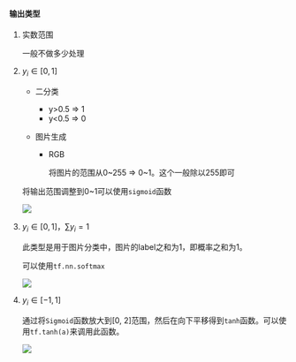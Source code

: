 #### 输出类型

1. 实数范围

   一般不做多少处理

2. $y_i\in[0, 1]$ 

   - 二分类

     - y>0.5 $\Rightarrow$ 1
     - y<0.5 $\Rightarrow$ 0

   - 图片生成

     - RGB

       将图片的范围从0~255 $\Rightarrow$ 0~1。这个一般除以255即可

   将输出范围调整到0~1可以使用`sigmoid`函数

   ![](https://tva1.sinaimg.cn/large/006tNbRwly1gbgu43ikylj31hk0peaga.jpg)

3. $y_i\in[0, 1]$，$\sum{y_i}=1$ 

   此类型是用于图片分类中，图片的label之和为1，即概率之和为1。

   可以使用`tf.nn.softmax`

   ![](https://tva1.sinaimg.cn/large/006tNbRwly1gbgue50juaj316v0lvjxi.jpg)

4. $y_i\in[-1, 1]$ 

   通过将`Sigmoid`函数放大到[0, 2]范围，然后在向下平移得到`tanh`函数。可以使用`tf.tanh(a)`来调用此函数。

   ![](https://tva1.sinaimg.cn/large/006tNbRwly1gbgum7c0v6j314u0p0ah7.jpg)

   

   